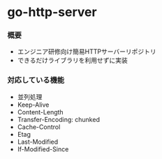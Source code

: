 # go-http-server

### 概要

- エンジニア研修向け簡易HTTPサーバーリポジトリ
- できるだけライブラリを利用せずに実装

### 対応している機能
- 並列処理
- Keep-Alive
- Content-Length
- Transfer-Encoding: chunked
- Cache-Control
- Etag
- Last-Modified
- If-Modified-Since
